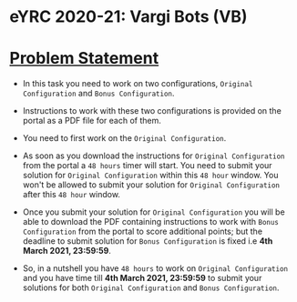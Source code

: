 eYRC 2020-21: Vargi Bots (VB) 
=============================

[Problem Statement](#problem-statement)
=======================================

-   In this task you need to work on two configurations,
    `Original Configuration` and `Bonus Configuration`.

-   Instructions to work with these two configurations is provided on
    the portal as a PDF file for each of them.

-   You need to first work on the `Original Configuration`.

-   As soon as you download the instructions for
    `Original Configuration` from the portal a `48 hours`
    timer will start. You need to submit your solution for
    `Original Configuration` within this `48 hour` window.
    You won't be allowed to submit your solution for
    `Original Configuration` after this `48 hour` window.

-   Once you submit your solution for `Original Configuration`
    you will be able to download the PDF containing instructions to work
    with `Bonus Configuration` from the portal to score
    additional points; but the deadline to submit solution for
    `Bonus Configuration` is fixed i.e **4th March 2021,
    23:59:59**.

-   So, in a nutshell you have `48 hours` to work on
    `Original Configuration` and you have time till **4th March
    2021, 23:59:59** to submit your solutions for both
    `Original Configuration` and `Bonus Configuration`.
